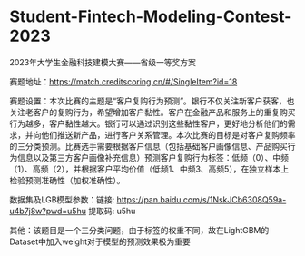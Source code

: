 # Student-Fintech-Modeling-Contest-2023
2023年大学生金融科技建模大赛——省级一等奖方案

赛题地址：https://match.creditscoring.cn/#/SingleItem?id=18

赛题设置：本次比赛的主题是“客户复购行为预测”。银行不仅关注新客户获客，也关注老客户的复购行为，希望增加客户黏性。客户在金融产品和服务上的重复购买行为越多，客户黏性越大。银行可以通过识别这些黏性客户，更好地分析他们的需求，并向他们推送新产品，进行客户关系管理。本次比赛的目标是对客户复购频率的三分类预测。比赛选手需要根据客户信息（包括基础客户画像信息、产品购买行为信息以及第三方客户画像补充信息）预测客户复购行为标签：低频（0）、中频（1）、高频（2），并根据客户平均价值（低频1、中频3、高频5），在独立样本上检验预测准确性（加权准确性）。

数据集及LGB模型参数：链接: https://pan.baidu.com/s/1NskJCb6308Q59a-u4b7j8w?pwd=u5hu 提取码: u5hu 

其他：该题目是一个三分类问题，由于标签的权重不同，故在LightGBM的Dataset中加入weight对于模型的预测效果极为重要
